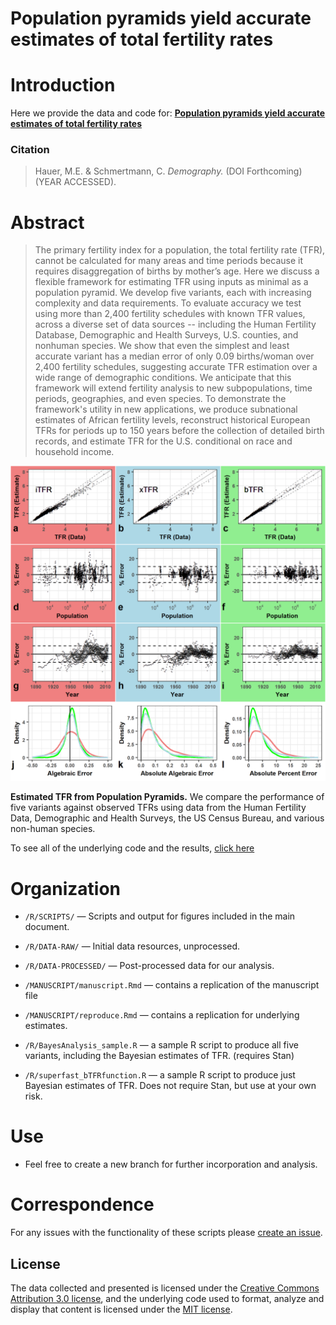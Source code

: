# Population pyramids yield accurate estimates of total fertility rates

# Introduction
Here we provide the data and code for:  [**Population pyramids yield accurate estimates of total fertility rates**](https://github.com/mathewhauer/iTFR-replication/blob/master/MANUSCRIPT/manuscript.pdf)

### Citation


> Hauer, M.E. & Schmertmann, C. *Demography.* (DOI Forthcoming) (YEAR ACCESSED).


# Abstract
> The primary fertility index for a population, the total fertility rate (TFR), cannot be calculated for many areas and time periods because it requires disaggregation of births by mother’s age. Here we discuss a flexible framework for estimating TFR using inputs as minimal as a population pyramid. We develop five variants, each with increasing complexity and data requirements. To evaluate accuracy we test using more than 2,400 fertility schedules with known TFR values, across a diverse set of data sources --  including the Human Fertility Database, Demographic and Health Surveys, U.S. counties, and nonhuman species. We show that even the simplest and least accurate variant has a median error of only 0.09 births/woman over 2,400 fertility schedules, suggesting accurate TFR estimation over a wide range of demographic conditions. We anticipate that this framework will extend fertility analysis to new subpopulations, time periods, geographies, and even species. To demonstrate the framework's utility in new applications, we produce subnational estimates of African fertility levels, reconstruct historical European TFRs for periods up to 150 years before the collection of detailed birth records, and estimate TFR for the U.S. conditional on race and household income.

![Main Figure](MANUSCRIPT/manuscript_files/figure-latex/plot-multipanel-summary-1.png "Main Figure")

**Estimated TFR from Population Pyramids.** We compare the performance of five variants against observed TFRs using data from the Human Fertility Data, Demographic and Health Surveys, the US Census Bureau, and various non-human species.

To see all of the underlying code and the results, [click here](http://htmlpreview.github.io/?https://github.com/mathewhauer/iTFR-replication/blob/master/MANUSCRIPT/reproduce.html)

# Organization
- `/R/SCRIPTS/`  — Scripts and output for figures included in the main document.
- `/R/DATA-RAW/`  — Initial data resources, unprocessed.
- `/R/DATA-PROCESSED/` — Post-processed data for our analysis.
- `/MANUSCRIPT/manuscript.Rmd` — contains a replication of the manuscript file

- `/MANUSCRIPT/reproduce.Rmd` — contains a replication for underlying estimates.
- `/R/BayesAnalysis_sample.R` — a sample R script to produce all five variants, including the Bayesian estimates of TFR. (requires Stan)
- `/R/superfast_bTFRfunction.R` — a sample R script to produce just Bayesian estimates of TFR. Does not require Stan, but use at your own risk.


# Use
- Feel free to create a new branch for further incorporation and analysis. 

# Correspondence
For any issues with the functionality of these scripts please [create an issue](https://github.com/mathewhauer/iTFR/issues).

## License
The data collected and presented is licensed under the [Creative Commons Attribution 3.0 license](http://creativecommons.org/licenses/by/3.0/us/deed.en_US), and the underlying code used to format, analyze and display that content is licensed under the [MIT license](http://opensource.org/licenses/mit-license.php).